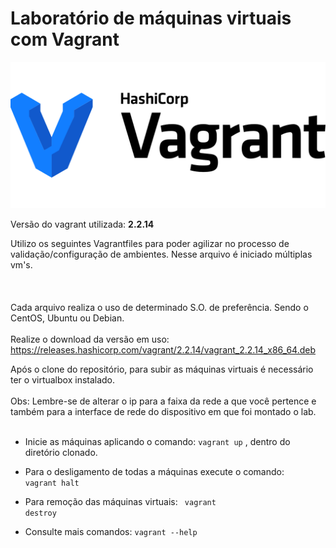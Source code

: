# Laboratório de máquinas virtuais com Vagrant


![Vagrant Image!](./vagrant.png)

Versão do vagrant utilizada: **2.2.14**

Utilizo os seguintes Vagrantfiles para poder agilizar no processo de validação/configuração de ambientes. Nesse arquivo é iniciado múltiplas vm's.
<br>
<br>
<br>
<br>
Cada arquivo realiza o uso de determinado S.O. de preferência. Sendo o CentOS, Ubuntu ou Debian.
<br>
<br>
Realize o download da versão em uso: https://releases.hashicorp.com/vagrant/2.2.14/vagrant_2.2.14_x86_64.deb

Após o clone do repositório, para subir as máquinas virtuais é necessário ter o virtualbox instalado.
<br>
<br>
Obs: Lembre-se de alterar o ip para a faixa da rede a que você pertence e também para a interface de rede do dispositivo em que foi montado o lab.
<br>
<br>

- Inicie as máquinas aplicando o comando: <code>vagrant up</code> , dentro do diretório clonado.

- Para o desligamento de todas a máquinas execute o comando: <code> vagrant halt</code>

- Para remoção das máquinas virtuais: <code> vagrant destroy</code>

- Consulte mais comandos: <code>vagrant --help</code>